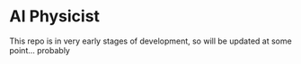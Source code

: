 # AI Physicist

This repo is in very early stages of development, so will be updated at some point... probably